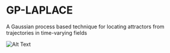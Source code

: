 # GP-LAPLACE
A Gaussian process based technique for locating attractors from trajectories in time-varying fields

![Alt Text](https://github.com/AdamCobb/GP-LAPLACE/blob/master/skl_velocity_Z5.gif)
